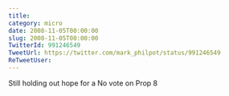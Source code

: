 ```yaml
---
title: 
category: micro
date: 2008-11-05T00:00:00
slug: 2008-11-05T00:00:00
TwitterId: 991246549
TweetUrl: https://twitter.com/mark_philpot/status/991246549
ReTweetUser: 
---
```


Still holding out hope for a No vote on Prop 8